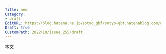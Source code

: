 ```yaml
---
Title: new
Category:
- draft
EditURL: https://blog.hatena.ne.jp/sotyo_gbf/sotyo-gbf.hatenablog.com/atom/entry/4207112889924046551
Draft: true
CustomPath: 2022/10/issue_255/draft
---
```


本文
